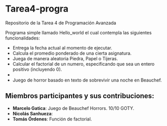 # Tarea4-progra
Repositorio de la Tarea 4 de Programación Avanzada

Programa simple llamado Hello_world el cual contempla las siguientes funcionalidades:
- Entrega la fecha actual al momento de ejecutar.
- Calcula el promedio ponderado de una cierta asignatura.
- Juega de manera aleatoria Piedra, Papel o Tijeras.
- Calcular el factorial de un numero, especificando que sea un entero positivo (incluyendo 0).
-
- Juego de horror basado en texto de sobrevivir una noche en Beauchef.

## Miembros participantes y sus contribuciones:
- **Marcelo Gatica**: Juego de Beauchef Horrors. 10/10 GOTY.
- **Nicolás Sanhueza**: 
- **Tomás Órdenes**: Función de factorial.
